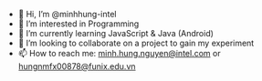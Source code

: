 - 👋 Hi, I’m @minhhung-intel
- 👀 I’m interested in Programming
- 🌱 I’m currently learning JavaScript & Java (Android)
- 💞️ I’m looking to collaborate on a project to gain my experiment
- 📫 How to reach me: <minh.hung.nguyen@intel.com> or <hungnmfx00878@funix.edu.vn>

<!---
minhhung-intel/minhhung-intel is a ✨ special ✨ repository because its `README.md` (this file) appears on your GitHub profile.
You can click the Preview link to take a look at your changes.
--->
